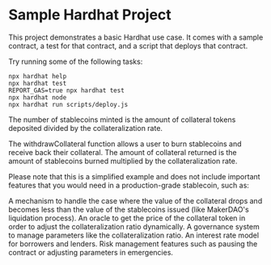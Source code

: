 # Sample Hardhat Project

This project demonstrates a basic Hardhat use case. It comes with a sample contract, a test for that contract, and a script that deploys that contract.

Try running some of the following tasks:

```shell
npx hardhat help
npx hardhat test
REPORT_GAS=true npx hardhat test
npx hardhat node
npx hardhat run scripts/deploy.js
```


The number of stablecoins minted is the amount of collateral tokens deposited divided by the collateralization rate.

The withdrawCollateral function allows a user to burn stablecoins and receive back their collateral. The amount of collateral returned is the amount of stablecoins burned multiplied by the collateralization rate.

Please note that this is a simplified example and does not include important features that you would need in a production-grade stablecoin, such as:

A mechanism to handle the case where the value of the collateral drops and becomes less than the value of the stablecoins issued (like MakerDAO's liquidation process).
An oracle to get the price of the collateral token in order to adjust the collateralization ratio dynamically.
A governance system to manage parameters like the collateralization ratio.
An interest rate model for borrowers and lenders.
Risk management features such as pausing the contract or adjusting parameters in emergencies.